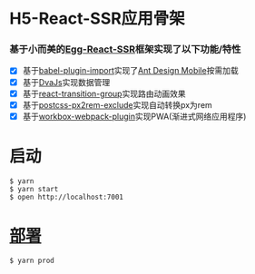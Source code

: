 # H5-React-SSR应用骨架

### 基于小而美的[Egg-React-SSR](http://ykfe.surge.sh)框架实现了以下功能/特性
- [x] 基于[babel-plugin-import](https://github.com/ant-design/babel-plugin-import)实现了[Ant Design Mobile](https://mobile.ant.design/index-cn)按需加载
- [x] 基于[DvaJs](https://dvajs.com/)实现数据管理
- [x] 基于[react-transition-group](https://github.com/reactjs/react-transition-group)实现路由动画效果
- [x] 基于[postcss-px2rem-exclude](https://www.npmjs.com/package/postcss-px2rem-exclude)实现自动转换px为rem
- [x] 基于[workbox-webpack-plugin](https://developers.google.com/web/tools/workbox/modules/workbox-webpack-plugin#full_injectmanifest_config)实现PWA(渐进式网络应用程序)

# 启动
```
$ yarn
$ yarn start
$ open http://localhost:7001
```

# [部署](http://ykfe.surge.sh/guide/deploy.html#%E5%87%86%E5%A4%87)
```
$ yarn prod
```


